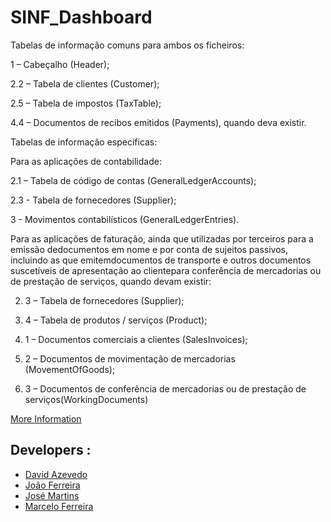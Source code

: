 # SINF_Dashboard

Tabelas de informação comuns para ambos os ficheiros: 

1  – Cabeçalho (Header);

2.2  – Tabela de clientes (Customer);

2.5   – Tabela de impostos (TaxTable);

4.4   – Documentos de recibos emitidos (Payments), quando deva existir.
 
Tabelas de informação específicas:

Para as aplicações de contabilidade:
    
2.1 – Tabela de código de contas (GeneralLedgerAccounts);

2.3 - Tabela de fornecedores (Supplier); 

3 - Movimentos contabilísticos (GeneralLedgerEntries).

Para as aplicações de faturação, ainda que utilizadas por terceiros para a emissão dedocumentos em nome e por conta de sujeitos passivos,
incluindo as que emitemdocumentos de transporte e outros documentos suscetíveis de apresentação ao clientepara conferência de mercadorias
ou de prestação de serviços, quando devam existir:

2. 3 – Tabela de fornecedores (Supplier);

2. 4 – Tabela de produtos / serviços (Product);

4. 1 – Documentos comerciais a clientes (SalesInvoices);

4. 2 – Documentos de movimentação de mercadorias (MovementOfGoods);

4. 3 – Documentos de conferência de mercadorias ou de prestação de serviços(WorkingDocuments)


[More Information](http://webcache.googleusercontent.com/search?q=cache:http://info.portaldasfinancas.gov.pt/NR/rdonlyres/ACD9174B-FA72-4D80-9E99-760745CC14AA/0/Portaria_302_2016.pdf&gws_rd=cr&dcr=0&ei=oEv8WeLTO4qqUeyCjrAH)


## Developers :

* [David Azevedo](https://github.com/PeaceOff)
* [João Ferreira](https://github.com/joaocsf)
* [José Martins](https://github.com/JoseLuisMartins)
* [Marcelo Ferreira](https://github.com/mferreira96)
